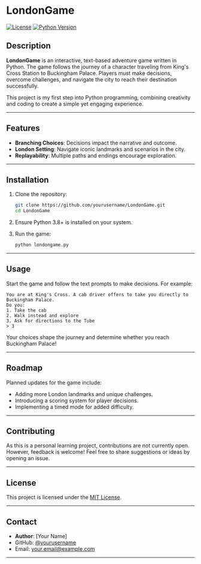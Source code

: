 
# LondonGame

[![License](https://img.shields.io/badge/license-MIT-blue.svg)](LICENSE)
[![Python Version](https://img.shields.io/badge/python-3.8%2B-brightgreen)]()

## Description

**LondonGame** is an interactive, text-based adventure game written in Python. The game follows the journey of a character traveling from King's Cross Station to Buckingham Palace. Players must make decisions, overcome challenges, and navigate the city to reach their destination successfully.

This project is my first step into Python programming, combining creativity and coding to create a simple yet engaging experience.

---

## Features

- **Branching Choices**: Decisions impact the narrative and outcome.
- **London Setting**: Navigate iconic landmarks and scenarios in the city.
- **Replayability**: Multiple paths and endings encourage exploration.

---

## Installation

1. Clone the repository:
   ```bash
   git clone https://github.com/yourusername/LondonGame.git
   cd LondonGame
   ```

2. Ensure Python 3.8+ is installed on your system.

3. Run the game:
   ```bash
   python londongame.py
   ```

---

## Usage

Start the game and follow the text prompts to make decisions. For example:
```
You are at King's Cross. A cab driver offers to take you directly to Buckingham Palace.
Do you:
1. Take the cab
2. Walk instead and explore
3. Ask for directions to the Tube
> 3
```

Your choices shape the journey and determine whether you reach Buckingham Palace!

---

## Roadmap

Planned updates for the game include:
- Adding more London landmarks and unique challenges.
- Introducing a scoring system for player decisions.
- Implementing a timed mode for added difficulty.

---

## Contributing

As this is a personal learning project, contributions are not currently open. However, feedback is welcome! Feel free to share suggestions or ideas by opening an issue.

---

## License

This project is licensed under the [MIT License](LICENSE).

---

## Contact

- **Author**: [Your Name]
- GitHub: [@yourusername](https://github.com/yourusername)
- Email: [your.email@example.com](mailto:your.email@example.com)

---
